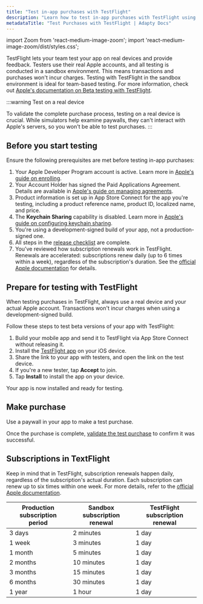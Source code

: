 ```yaml
---
title: "Test in-app purchases with TestFlight"
description: "Learn how to test in-app purchases with TestFlight using Adapty for a smooth testing process."
metadataTitle: "Test Purchases with TestFlight | Adapty Docs"
---
```


import Zoom from 'react-medium-image-zoom';
import 'react-medium-image-zoom/dist/styles.css';

TestFlight lets your team test your app on real devices and provide feedback. Testers use their real Apple accounts, and all testing is conducted in a sandbox environment. This means transactions and purchases won't incur charges. Testing with TestFlight in the sandbox environment is ideal for team-based testing. For more information, check out [Apple's documentation on Beta testing with TestFlight](https://developer.apple.com/testflight/).

:::warning
Test on a real device

To validate the complete purchase process, testing on a real device is crucial. While simulators help examine paywalls, they can't interact with Apple's servers, so you won't be able to test purchases.
:::

## Before you start testing

Ensure the following prerequisites are met before testing in-app purchases:

1. Your Apple Developer Program account is active. Learn more in [Apple's guide on enrolling](https://developer.apple.com/programs/enroll).
2. Your Account Holder has signed the Paid Applications Agreement. Details are available in [Apple's guide on managing agreements](https://developer.apple.com/help/app-store-connect/manage-agreements/sign-and-update-agreements).
3. Product information is set up in App Store Connect for the app you're testing, including a product reference name, product ID, localized name, and price.
4. The **Keychain Sharing** capability is disabled. Learn more in [Apple's guide on configuring keychain sharing](https://developer.apple.com/documentation/xcode/configuring-keychain-sharing).
5. You're using a development-signed build of your app, not a production-signed one.
6. All steps in the [release checklist](release-checklist) are complete.
7. You’ve reviewed how subscription renewals work in TestFlight. Renewals are accelerated: subscriptions renew daily (up to 6 times within a week), regardless of the subscription's duration. See the [official Apple documentation](https://developer.apple.com/help/app-store-connect/test-a-beta-version/subscription-renewal-rate-in-testflight) for details.

## Prepare for testing with TestFlight

When testing purchases in TestFlight, always use a real device and your actual Apple account. Transactions won't incur charges when using a development-signed build.

Follow these steps to test beta versions of your app with TestFlight:

1. Build your mobile app and send it to TestFlight via App Store Connect without releasing it.
2. Install the [TestFlight app](https://itunes.apple.com/us/app/testflight/id899247664?mt=8) on your iOS device.
3. Share the link to your app with testers, and open the link on the test device.
4. If you're a new tester, tap **Accept** to join.
5. Tap **Install** to install the app on your device.

Your app is now installed and ready for testing.

## Make purchase

Use a paywall in your app to make a test purchase.

Once the purchase is complete, [validate the test purchase](validate-test-purchases) to confirm it was successful.

## Subscriptions in TextFlight

Keep in mind that in TestFlight, subscription renewals happen daily, regardless of the subscription's actual duration. Each subscription can renew up to six times within one week. For more details, refer to the [official Apple documentation](https://developer.apple.com/help/app-store-connect/test-a-beta-version/subscription-renewal-rate-in-testflight).

| Production subscription period | Sandbox subscription renewal | TestFlight subscription renewal |
| ------------------------------ | ---------------------------- | ------------------------------- |
| 3 days                         | 2 minutes                    | 1 day                           |
| 1 week                         | 3 minutes                    | 1 day                           |
| 1 month                        | 5 minutes                    | 1 day                           |
| 2 months                       | 10 minutes                   | 1 day                           |
| 3 months                       | 15 minutes                   | 1 day                           |
| 6 months                       | 30 minutes                   | 1 day                           |
| 1 year                         | 1 hour                       | 1 day                           |

